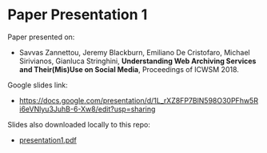 # Paper Presentation 1

Paper presented on:

- Savvas Zannettou, Jeremy Blackburn, Emiliano De Cristofaro, Michael Sirivianos, Gianluca Stringhini, **Understanding Web Archiving Services and Their(Mis)Use on Social Media**, Proceedings of ICWSM 2018.

Google slides link:

- https://docs.google.com/presentation/d/1L_rXZ8FP7BlN598O30PFhw5Ri6eVNlyu3JuhB-6-Xw8/edit?usp=sharing

Slides also downloaded locally to this repo:

- [presentation1.pdf](./presentation1.pdf)
